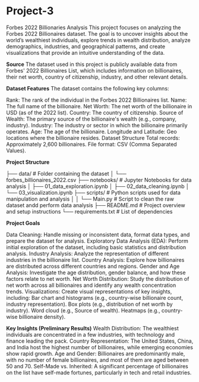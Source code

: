 # Project-3
Forbes 2022 Billionaries Analysis
This project focuses on analyzing the Forbes 2022 Billionaires dataset. The goal is to uncover insights about the world’s wealthiest individuals, explore trends in wealth distribution, analyze demographics, industries, and geographical patterns, and create visualizations that provide an intuitive understanding of the data.

**Source**
The dataset used in this project is publicly available data from Forbes' 2022 Billionaires List, which includes information on billionaires, their net worth, country of citizenship, industry, and other relevant details.

**Dataset Features**
The dataset contains the following key columns:

Rank: The rank of the individual in the Forbes 2022 Billionaires list.
Name: The full name of the billionaire.
Net Worth: The net worth of the billionaire in USD (as of the 2022 list).
Country: The country of citizenship.
Source of Wealth: The primary source of the billionaire's wealth (e.g., company, industry).
Industry: The industry or sector in which the billionaire primarily operates.
Age: The age of the billionaire.
Longitude and Latitude: Geo locations where the billionaire resides.
Dataset Structure
Total records: Approximately 2,600 billionaires.
File format: CSV (Comma Separated Values).

**Project Structure**

├── data/                       # Folder containing the dataset
│   └── forbes_billionaires_2022.csv
├── notebooks/                  # Jupyter Notebooks for data analysis
│   ├── 01_data_exploration.ipynb
│   ├── 02_data_cleaning.ipynb
│   └── 03_visualization.ipynb
├── scripts/                    # Python scripts used for data manipulation and analysis
│          │   └── Main.py                 # Script to clean the raw dataset andd perform data analysis
├── README.md                   # Project overview and setup instructions
└── requirements.txt            # List of dependencies

**Project Goals**

Data Cleaning: Handle missing or inconsistent data, format data types, and prepare the dataset for analysis.
Exploratory Data Analysis (EDA): Perform initial exploration of the dataset, including basic statistics and distribution analysis.
Industry Analysis: Analyze the representation of different industries in the billionaire list.
Country Analysis: Explore how billionaires are distributed across different countries and regions.
Gender and Age Analysis: Investigate the age distribution, gender balance, and how these factors relate to net worth.
Net Worth Distribution: Study the distribution of net worth across all billionaires and identify any wealth concentration trends.
Visualizations: Create visual representations of key insights, including:
Bar chart and histograms (e.g., country-wise billionaire count, industry representation).
Box plots (e.g., distribution of net worth by industry).
Word cloud (e.g., Source of wealth).
Heatmaps (e.g., country-wise billionaire density).


**Key Insights (Preliminary Results)**
Wealth Distribution: The wealthiest individuals are concentrated in a few industries, with technology and finance leading the pack.
Country Representation: The United States, China, and India host the highest number of billionaires, while emerging economies show rapid growth.
Age and Gender: Billionaires are predominantly male, with no number of female billionaires, and most of them are aged between 50 and 70.
Self-Made vs. Inherited: A significant percentage of billionaires on the list have self-made fortunes, particularly in tech and retail industries.

